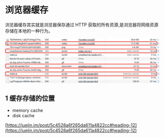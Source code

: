 # 浏览器缓存

浏览器缓存其实就是浏览器保存通过 HTTP 获取的所有资源,是浏览器将网络资源存储在本地的一种行为。

![](../pic/5_cache_20191201222406.png)

## 1 缓存存储的位置

- memory cache 
- disk cache

[https://juejin.im/post/5c4528a6f265da611a4822cc#heading-12](https://juejin.im/post/5c4528a6f265da611a4822cc#heading-12)
